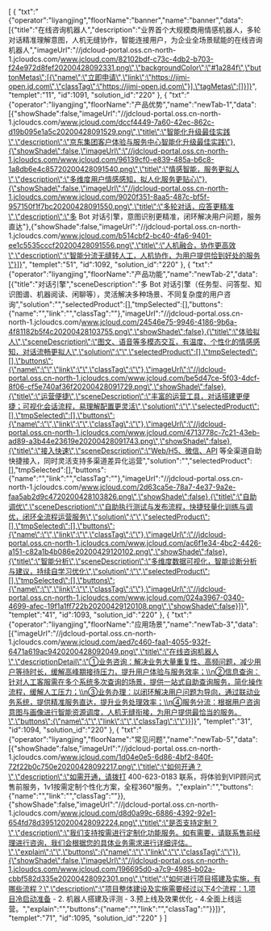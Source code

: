 [
	{
		"txt":"{\"operator\":\"liyangjing\",\"floorName\":\"banner\",\"name\":\"banner\",\"data\":[{\"title\":\"在线咨询机器人\",\"description\":\"业界首个大规模商用情感机器人，多轮对话精准理解意图，人机无缝协作，智能连接用户，为企业全场景赋能的在线咨询机器人\",\"imageUrl\":\"//jdcloud-portal.oss.cn-north-1.jcloudcs.com/www.jcloud.com/82102bdf-c73c-4db2-b703-f24e972d8fef20200428092331.png\",\"backgroundColor\":\"#1a284f\",\"buttonMetas\":[{\"name\":\"立即申请\",\"link\":\"https://jimi-open.jd.com\",\"classTag\":\"https://jimi-open.jd.com\"}],\"tagMetas\":[]}]}",
		"templet":"11",
		"id":1091,
		"solution_id":"220"
	},
	{
		"txt":"{\"operator\":\"liyangjing\",\"floorName\":\"产品优势\",\"name\":\"newTab-1\",\"data\":[{\"showShade\":false,\"imageUrl\":\"//jdcloud-portal.oss.cn-north-1.jcloudcs.com/www.jcloud.com/dccf4449-7a60-42ec-862c-d19b095e1a5c20200428091529.png\",\"title\":\"智能化升级最佳实践\",\"description\":\"京东集团客户体验与服务中心智能化升级最佳实践\"},{\"showShade\":false,\"imageUrl\":\"//jdcloud-portal.oss.cn-north-1.jcloudcs.com/www.jcloud.com/96139cf0-e839-485a-b6c8-1a8db6e4c85720200428091540.png\",\"title\":\"情感智能，服务更拟人\",\"description\":\"多维度用户情感感知，拟人化服务更贴心\"},{\"showShade\":false,\"imageUrl\":\"//jdcloud-portal.oss.cn-north-1.jcloudcs.com/www.jcloud.com/9020f351-8aa5-487c-bf5f-957150f1f7bc20200428091550.png\",\"title\":\"多轮对话，应答更精准\",\"description\":\"多 Bot 对话引擎，意图识别更精准，闭环解决用户问题，服务直达\"},{\"showShade\":false,\"imageUrl\":\"//jdcloud-portal.oss.cn-north-1.jcloudcs.com/www.jcloud.com/b514cbf2-bc40-4fa6-9401-ee1c5535cccf20200428091556.png\",\"title\":\"人机融合，协作更高效\",\"description\":\"智能分流无缝转人工，人机协作，为用户提供恰到好处的服务\"}]}",
		"templet":"51",
		"id":1092,
		"solution_id":"220"
	},
	{
		"txt":"{\"operator\":\"liyangjing\",\"floorName\":\"产品功能\",\"name\":\"newTab-2\",\"data\":[{\"title\":\"对话引擎\",\"sceneDescription\":\"多 Bot 对话引擎（任务型、问答型、知识图谱、机器阅读、闲聊等），灵活解决多种场景、不同复杂度的用户咨询\",\"solution\":\"\",\"selectedProduct\":[],\"tmpSelected\":[],\"buttons\":{\"name\":\"\",\"link\":\"\",\"classTag\":\"\"},\"imageUrl\":\"//jdcloud-portal.oss.cn-north-1.jcloudcs.com/www.jcloud.com/24546e75-9946-4186-9b6a-4f81182b5f4c20200428103755.png\",\"showShade\":false},{\"title\":\"体验拟人\",\"sceneDescription\":\"图文、语音等多模态交互，有温度、个性化的情感感知，对话流畅更拟人\",\"solution\":\"\",\"selectedProduct\":[],\"tmpSelected\":[],\"buttons\":{\"name\":\"\",\"link\":\"\",\"classTag\":\"\"},\"imageUrl\":\"//jdcloud-portal.oss.cn-north-1.jcloudcs.com/www.jcloud.com/be5d47ce-5f03-4dcf-8f06-cf5e740af36f20200428091729.png\",\"showShade\":false},{\"title\":\"运营便捷\",\"sceneDescription\":\"丰富的运营工具，对话搭建更便捷；可视化会话流程，易理解配置更灵活\",\"solution\":\"\",\"selectedProduct\":[],\"tmpSelected\":[],\"buttons\":{\"name\":\"\",\"link\":\"\",\"classTag\":\"\"},\"imageUrl\":\"//jdcloud-portal.oss.cn-north-1.jcloudcs.com/www.jcloud.com/4713778c-7c21-43eb-ad89-a3b44e23619e20200428091743.png\",\"showShade\":false},{\"title\":\"接入快速\",\"sceneDescription\":\"Web/H5、微信、API 等全渠道自助快捷接入，同时灵活支持多渠道差异化运营\",\"solution\":\"\",\"selectedProduct\":[],\"tmpSelected\":[],\"buttons\":{\"name\":\"\",\"link\":\"\",\"classTag\":\"\"},\"imageUrl\":\"//jdcloud-portal.oss.cn-north-1.jcloudcs.com/www.jcloud.com/2d63ca5e-78a7-4e37-9a2e-faa5ab2d9c4720200428103826.png\",\"showShade\":false},{\"title\":\"自助调优\",\"sceneDescription\":\"自助执行测试与发布流程，快捷轻量化训练与调优，闭环全流程运营服务\",\"solution\":\"\",\"selectedProduct\":[],\"tmpSelected\":[],\"buttons\":{\"name\":\"\",\"link\":\"\",\"classTag\":\"\"},\"imageUrl\":\"//jdcloud-portal.oss.cn-north-1.jcloudcs.com/www.jcloud.com/ac6f1e34-4bc2-4426-a151-c82a1b4b086e20200429120102.png\",\"showShade\":false},{\"title\":\"智能分析\",\"sceneDescription\":\"多维度数据可视化，智能诊断分析与建议，持续自学习优化\",\"solution\":\"\",\"selectedProduct\":[],\"tmpSelected\":[],\"buttons\":{\"name\":\"\",\"link\":\"\",\"classTag\":\"\"},\"imageUrl\":\"//jdcloud-portal.oss.cn-north-1.jcloudcs.com/www.jcloud.com/024a3967-0340-4699-afec-19f1a1ff722b20200429120108.png\",\"showShade\":false}]}",
		"templet":"41",
		"id":1093,
		"solution_id":"220"
	},
	{
		"txt":"{\"operator\":\"liyangjing\",\"floorName\":\"应用场景\",\"name\":\"newTab-3\",\"data\":[{\"imageUrl\":\"//jdcloud-portal.oss.cn-north-1.jcloudcs.com/www.jcloud.com/aed7c460-faa1-4055-932f-6471a619ac9420200428092049.png\",\"title\":\"在线咨询机器人\",\"descriptionDetail\":\"①业务咨询：解决业务大量重复性、高频问题，减少用户等待时长，缓解高峰期接待压力，提升用户体验与服务效率；\\n②信息查询：针对人工客服需在多个系统多次查询的场景，提供一站式自助查询服务，简化操作流程，缓解人工压力；\\n③业务办理：以闭环解决用户问题为导向，通过联动业务系统，提供精准服务直达，提升业务处理效率；\\n④服务分流：根据用户咨询意图与画像进行智能资源调度，人机无缝衔接，为用户提供最恰当的服务。\",\"buttons\":{\"name\":\"\",\"link\":\"\",\"classTag\":\"\"}}]}",
		"templet":"31",
		"id":1094,
		"solution_id":"220"
	},
	{
		"txt":"{\"operator\":\"liyangjing\",\"floorName\":\"常见问题\",\"name\":\"newTab-5\",\"data\":[{\"showShade\":false,\"imageUrl\":\"//jdcloud-portal.oss.cn-north-1.jcloudcs.com/www.jcloud.com/1d04e0e5-6d86-4bf2-840f-72f22b0c750e20200428092217.png\",\"title\":\"如何开通？\",\"description\":\"如需开通，请拨打 400-623-0183 联系，将体验到VIP顾问式售前服务，1v1按需定制个性化方案，全程360°服务。\",\"explain\":\"\",\"buttons\":{\"name\":\"\",\"link\":\"\",\"classTag\":\"\"}},{\"showShade\":false,\"imageUrl\":\"//jdcloud-portal.oss.cn-north-1.jcloudcs.com/www.jcloud.com/d8d0a99c-6886-4392-92e1-654fd78d395120200428092224.png\",\"title\":\"是否支持定制？\",\"description\":\"我们支持按需进行定制化功能服务。如有需要，请联系售前经理进行咨询，我们会根据您的具体业务需求进行详细评估。\",\"explain\":\"\",\"buttons\":{\"name\":\"\",\"link\":\"\",\"classTag\":\"\"}},{\"showShade\":false,\"imageUrl\":\"//jdcloud-portal.oss.cn-north-1.jcloudcs.com/www.jcloud.com/196695d0-a7c9-4985-b02a-cbbf582d335e20200428092301.png\",\"title\":\"如何进行项目搭建及实施，有哪些流程？\",\"description\":\"项目整体建设及实施需要经过以下4个流程：1.项目冷启动准备 - 2. 机器人搭建及评测 - 3.预上线及效果优化 - 4.全面上线运营。\",\"explain\":\"\",\"buttons\":{\"name\":\"\",\"link\":\"\",\"classTag\":\"\"}}]}",
		"templet":"71",
		"id":1095,
		"solution_id":"220"
	}
]